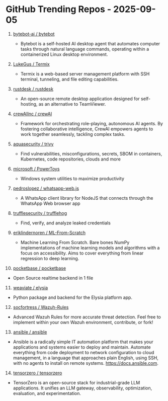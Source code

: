 # GitHub Trending Repos - 2025-09-05

1. [bytebot-ai /    bytebot](https://github.com/bytebot-ai/bytebot)
   - Bytebot is a self-hosted AI desktop agent that automates computer tasks through natural language commands, operating within a containerized Linux desktop environment.

2. [LukeGus /    Termix](https://github.com/LukeGus/Termix)
   - Termix is a web-based server management platform with SSH terminal, tunneling, and file editing capabilities.

3. [rustdesk /    rustdesk](https://github.com/rustdesk/rustdesk)
   - An open-source remote desktop application designed for self-hosting, as an alternative to TeamViewer.

4. [crewAIInc /    crewAI](https://github.com/crewAIInc/crewAI)
   - Framework for orchestrating role-playing, autonomous AI agents. By fostering collaborative intelligence, CrewAI empowers agents to work together seamlessly, tackling complex tasks.

5. [aquasecurity /    trivy](https://github.com/aquasecurity/trivy)
   - Find vulnerabilities, misconfigurations, secrets, SBOM in containers, Kubernetes, code repositories, clouds and more

6. [microsoft /    PowerToys](https://github.com/microsoft/PowerToys)
   - Windows system utilities to maximize productivity

7. [pedroslopez /    whatsapp-web.js](https://github.com/pedroslopez/whatsapp-web.js)
   - A WhatsApp client library for NodeJS that connects through the WhatsApp Web browser app

8. [trufflesecurity /    trufflehog](https://github.com/trufflesecurity/trufflehog)
   - Find, verify, and analyze leaked credentials

9. [eriklindernoren /    ML-From-Scratch](https://github.com/eriklindernoren/ML-From-Scratch)
   - Machine Learning From Scratch. Bare bones NumPy implementations of machine learning models and algorithms with a focus on accessibility. Aims to cover everything from linear regression to deep learning.

10. [pocketbase /    pocketbase](https://github.com/pocketbase/pocketbase)
   - Open Source realtime backend in 1 file

11. [weaviate /    elysia](https://github.com/weaviate/elysia)
   - Python package and backend for the Elysia platform app.

12. [socfortress /    Wazuh-Rules](https://github.com/socfortress/Wazuh-Rules)
   - Advanced Wazuh Rules for more accurate threat detection. Feel free to implement within your own Wazuh environment, contribute, or fork!

13. [ansible /    ansible](https://github.com/ansible/ansible)
   - Ansible is a radically simple IT automation platform that makes your applications and systems easier to deploy and maintain. Automate everything from code deployment to network configuration to cloud management, in a language that approaches plain English, using SSH, with no agents to install on remote systems. https://docs.ansible.com.

14. [tensorzero /    tensorzero](https://github.com/tensorzero/tensorzero)
   - TensorZero is an open-source stack for industrial-grade LLM applications. It unifies an LLM gateway, observability, optimization, evaluation, and experimentation.

